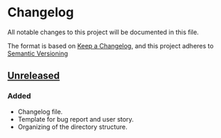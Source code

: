 # Changelog

All notable changes to this project will be documented in this file.

The format is based on [Keep a Changelog](https://keepachangelog.com/en/1.0.0/),
and this project adheres to [Semantic Versioning](https://semver.org/spec/v2.0.0.html)

## [Unreleased]

### Added

- Changelog file.
- Template for bug report and user story.
- Organizing of the directory structure.

[unreleased]: https://github.com/ditrit/iactor/blob/dev/changelog.md#unreleased
